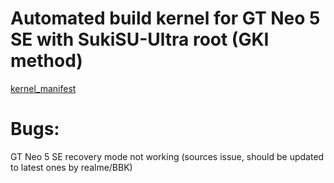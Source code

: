 # Automated build kernel for GT Neo 5 SE with SukiSU-Ultra root (GKI method)

[kernel_manifest](https://github.com/tonyst2/kernel_manifest)

# Bugs:

GT Neo 5 SE recovery mode not working (sources issue, should be updated to latest ones by realme/BBK)
